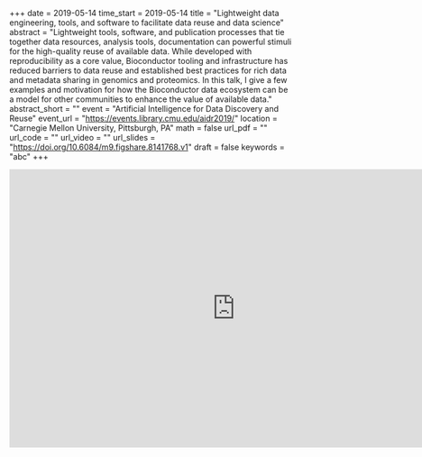 +++
date = 2019-05-14
time_start = 2019-05-14
title = "Lightweight data engineering, tools, and software to facilitate data reuse and data science"
abstract = "Lightweight tools, software, and publication processes that tie together data resources, analysis tools, documentation can powerful stimuli for the high-quality reuse of available data. While developed with reproducibility as a core value, Bioconductor tooling and infrastructure has reduced barriers to data reuse and established best practices for rich data and metadata sharing in genomics and proteomics. In this talk, I give a few examples and motivation for how the Bioconductor data ecosystem can be a model for other communities to enhance the value of available data."
abstract_short = ""
event = "Artificial Intelligence for Data Discovery and Reuse"
event_url = "https://events.library.cmu.edu/aidr2019/"
location = "Carnegie Mellon University, Pittsburgh, PA"
math = false
url_pdf = ""
url_code = ""
url_video = ""
url_slides = "https://doi.org/10.6084/m9.figshare.8141768.v1"
draft = false
keywords = "abc"
+++

<iframe src="https://widgets.figshare.com/articles/8141768/embed?show_title=1" width="800" height="494" allowfullscreen="true" frameborder="0"></iframe>

